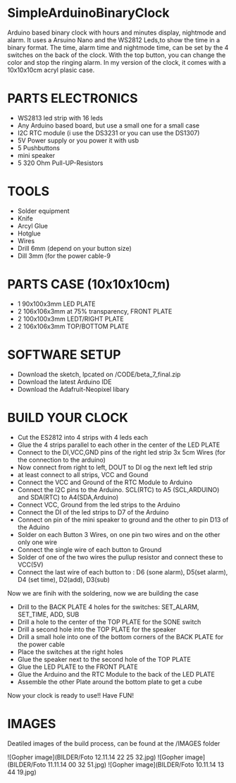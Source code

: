 # SimpleArduinoBinaryClock
Arduino based binary clock with hours and minutes display, nightmode and alarm.
It uses a Arsuino Nano and the WS2812 Leds,to show the time in a binary format.
The time, alarm time and nightmode time, can be set by the 4 switches on the back of the clock.
With the top button, you can change the color and stop the ringing alarm.
In my version of the clock, it comes with a 10x10x10cm  acryl plasic case.


# PARTS ELECTRONICS
* WS2813 led strip with 16 leds
* Any Arduino based board, but use a small one for a small case
* I2C RTC module (i use the DS3231 or you can use the DS1307)
* 5V Power supply or you power it with usb
* 5 Pushbuttons
* mini speaker
* 5 320 Ohm Pull-UP-Resistors

# TOOLS
* Solder equipment
* Knife
* Arcyl Glue
* Hotglue
* Wires
* Drill 6mm (depend on your button size)
* Dill 3mm (for the power cable-9


# PARTS CASE (10x10x10cm)
* 1 90x100x3mm LED PLATE
* 2 106x106x3mm at 75% transparency, FRONT PLATE
* 2 100x100x3mm LEDT/RIGHT PLATE
* 2 106x106x3mm TOP/BOTTOM PLATE

# SOFTWARE SETUP
* Download the sketch, lpcated on /CODE/beta_7_final.zip
* Download the latest Arduino IDE
* Download the Adafruit-Neopixel libary

# BUILD YOUR CLOCK
* Cut the ES2812 into 4 strips with 4 leds each
* Glue the 4 strips parallel to each other in the center of the LED PLATE
* Connect to the DI,VCC,GND pins of the right led strip 3x 5cm Wires (for the connection to the arduino)
* Now connect from right to left, DOUT to DI og the next left led strip
* at least connect to all strips, VCC and Gound
* Connect the VCC and Ground of the RTC Module to Arduino
* Connect the I2C pins to the Arduino. SCL(RTC) to A5 (SCL,ARDUINO) and SDA(RTC) to A4(SDA,Arduino)
* Connect VCC, Ground from the led strips to the Arduino
* Connect the DI of the led strips to D7 of the Arduino
* Connect on pin of the mini speaker to ground and the other to pin D13 of the Aduino
* Solder on each Button 3 Wires, on one pin two wires and on the other only one wire
* Connect the single wire of each button to Ground
* Solder of one of the two wires the pullup resistor and connect these to VCC(5V)
* Connect the last wire of each button to : D6 (sone alarm), D5(set alarm), D4 (set time), D2(add), D3(sub)

Now we are finih with the soldering, now we are building the case

* Drill to the BACK PLATE 4 holes for the switches: SET_ALARM, SET_TIME, ADD, SUB
* Drill a hole to the center of the TOP PLATE for the SONE switch
* Drill a second hole into the TOP PLATE for the speaker
* Drill a small hole into one of the bottom corners of the BACK PLATE for the power cable
* Place the switches at the right holes
* Glue the speaker next to the second hole of the TOP PLATE
* Glue the LED PLATE to the FRONT PLATE
* Glue the Arduino and the RTC Module to the back of the LED PLATE
* Assemble the other Plate around the bottom plate to get a cube

Now your clock is ready to use!!
Have FUN!




# IMAGES

Deatiled images of the build process, can be found at the /IMAGES folder



![Gopher image](BILDER/Foto 12.11.14 22 25 32.jpg)
![Gopher image](BILDER/Foto 11.11.14 00 32 51.jpg)
![Gopher image](BILDER/Foto 10.11.14 13 44 19.jpg)
